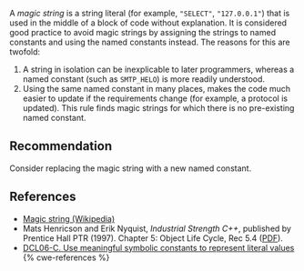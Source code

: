 A *magic string* is a string literal (for example, `"SELECT"`, `"127.0.0.1"`) that is used in the middle of a block of code without explanation. It is considered good practice to avoid magic strings by assigning the strings to named constants and using the named constants instead. The reasons for this are twofold:

1. A string in isolation can be inexplicable to later programmers, whereas a named constant (such as `SMTP_HELO`) is more readily understood.
1. Using the same named constant in many places, makes the code much easier to update if the requirements change (for example, a protocol is updated).
This rule finds magic strings for which there is no pre-existing named constant.


## Recommendation
Consider replacing the magic string with a new named constant.


## References
* [Magic string (Wikipedia)](http://en.wikipedia.org/wiki/Magic_string)
* Mats Henricson and Erik Nyquist, *Industrial Strength C++*, published by Prentice Hall PTR (1997). Chapter 5: Object Life Cycle, Rec 5.4 ([PDF](https://web.archive.org/web/20190919025638/https://mongers.org/industrial-c++/)).
* [DCL06-C. Use meaningful symbolic constants to represent literal values](https://www.securecoding.cert.org/confluence/display/c/DCL06-C.+Use+meaningful+symbolic+constants+to+represent+literal+values)
{% cwe-references %}
